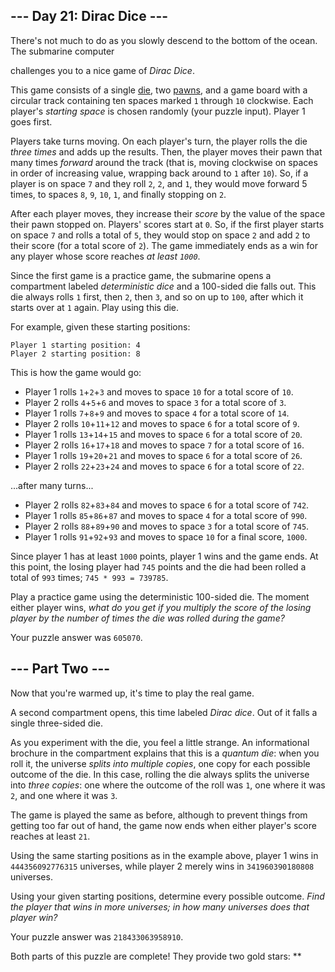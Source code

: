 --- Day 21: Dirac Dice ---
--------------------------

There's not much to do as you slowly descend to the bottom of the ocean.
The submarine computer

challenges you to a nice game of *Dirac Dice*.

This game consists of a single [die], two [pawns], and a game board
with a circular track containing ten spaces marked `1` through `10`
clockwise. Each player's *starting space* is chosen randomly (your
puzzle input). Player 1 goes first.

Players take turns moving. On each player's turn, the player rolls the
die *three times* and adds up the results. Then, the player moves their
pawn that many times *forward* around the track (that is, moving
clockwise on spaces in order of increasing value, wrapping back around
to `1` after `10`). So, if a player is on space `7` and they roll `2`,
`2`, and `1`, they would move forward 5 times, to spaces `8`, `9`, `10`,
`1`, and finally stopping on `2`.

After each player moves, they increase their *score* by the value of the
space their pawn stopped on. Players' scores start at `0`. So, if the
first player starts on space `7` and rolls a total of `5`, they would
stop on space `2` and add `2` to their score (for a total score of `2`).
The game immediately ends as a win for any player whose score reaches
*at least `1000`*.

Since the first game is a practice game, the submarine opens a
compartment labeled *deterministic dice* and a 100-sided die falls out.
This die always rolls `1` first, then `2`, then `3`, and so on up to
`100`, after which it starts over at `1` again. Play using this die.

For example, given these starting positions:

    Player 1 starting position: 4
    Player 2 starting position: 8

This is how the game would go:

-   Player 1 rolls `1`+`2`+`3` and moves to space `10` for a total score
    of `10`.
-   Player 2 rolls `4`+`5`+`6` and moves to space `3` for a total score
    of `3`.
-   Player 1 rolls `7`+`8`+`9` and moves to space `4` for a total score
    of `14`.
-   Player 2 rolls `10`+`11`+`12` and moves to space `6` for a total
    score of `9`.
-   Player 1 rolls `13`+`14`+`15` and moves to space `6` for a total
    score of `20`.
-   Player 2 rolls `16`+`17`+`18` and moves to space `7` for a total
    score of `16`.
-   Player 1 rolls `19`+`20`+`21` and moves to space `6` for a total
    score of `26`.
-   Player 2 rolls `22`+`23`+`24` and moves to space `6` for a total
    score of `22`.

...after many turns...

-   Player 2 rolls `82`+`83`+`84` and moves to space `6` for a total
    score of `742`.
-   Player 1 rolls `85`+`86`+`87` and moves to space `4` for a total
    score of `990`.
-   Player 2 rolls `88`+`89`+`90` and moves to space `3` for a total
    score of `745`.
-   Player 1 rolls `91`+`92`+`93` and moves to space `10` for a final
    score, `1000`.

Since player 1 has at least `1000` points, player 1 wins and the game
ends. At this point, the losing player had `745` points and the die had
been rolled a total of `993` times; `745 * 993 = 739785`.

Play a practice game using the deterministic 100-sided die. The moment
either player wins, *what do you get if you multiply the score of the
losing player by the number of times the die was rolled during the
game?*

Your puzzle answer was `605070`.

--- Part Two ---
----------------

Now that you're warmed up, it's time to play the real game.

A second compartment opens, this time labeled *Dirac dice*. Out of it
falls a single three-sided die.

As you experiment with the die, you feel a little strange. An
informational brochure in the compartment explains that this is a
*quantum die*: when you roll it, the universe *splits into multiple
copies*, one copy for each possible outcome of the die. In this case,
rolling the die always splits the universe into *three copies*: one
where the outcome of the roll was `1`, one where it was `2`, and one
where it was `3`.

The game is played the same as before, although to prevent things from
getting too far out of hand, the game now ends when either player's
score reaches at least `21`.

Using the same starting positions as in the example above, player 1 wins
in `444356092776315` universes, while player 2 merely wins in
`341960390180808` universes.

Using your given starting positions, determine every possible outcome.
*Find the player that wins in more universes; in how many universes does
that player win?*

Your puzzle answer was `218433063958910`.

Both parts of this puzzle are complete! They provide two gold stars:
\*\*

  [die]: https://en.wikipedia.org/wiki/Dice
  [pawns]: https://en.wikipedia.org/wiki/Glossary_of_board_games#piece
